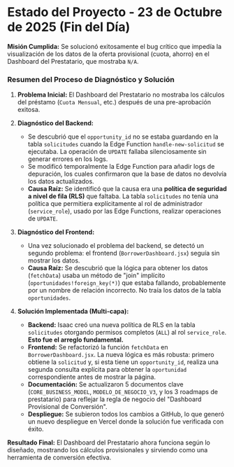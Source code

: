 # Estado del Proyecto - 23 de Octubre de 2025 (Fin del Día)

**Misión Cumplida:** Se solucionó exitosamente el bug crítico que impedía la visualización de los datos de la oferta provisional (cuota, ahorro) en el Dashboard del Prestatario, que mostraba `N/A`.

### Resumen del Proceso de Diagnóstico y Solución

1.  **Problema Inicial:** El Dashboard del Prestatario no mostraba los cálculos del préstamo (`Cuota Mensual`, etc.) después de una pre-aprobación exitosa.

2.  **Diagnóstico del Backend:**
    *   Se descubrió que el `opportunity_id` no se estaba guardando en la tabla `solicitudes` cuando la Edge Function `handle-new-solicitud` se ejecutaba. La operación de `UPDATE` fallaba silenciosamente sin generar errores en los logs.
    *   Se modificó temporalmente la Edge Function para añadir logs de depuración, los cuales confirmaron que la base de datos no devolvía los datos actualizados.
    *   **Causa Raíz:** Se identificó que la causa era una **política de seguridad a nivel de fila (RLS)** que faltaba. La tabla `solicitudes` no tenía una política que permitiera explícitamente al rol de administrador (`service_role`), usado por las Edge Functions, realizar operaciones de `UPDATE`.

3.  **Diagnóstico del Frontend:**
    *   Una vez solucionado el problema del backend, se detectó un segundo problema: el frontend (`BorrowerDashboard.jsx`) seguía sin mostrar los datos.
    *   **Causa Raíz:** Se descubrió que la lógica para obtener los datos (`fetchData`) usaba un método de "join" implícito (`oportunidades!foreign_key(*)`) que estaba fallando, probablemente por un nombre de relación incorrecto. No traía los datos de la tabla `oportunidades`.

4.  **Solución Implementada (Multi-capa):**
    *   **Backend:** Isaac creó una nueva política de RLS en la tabla `solicitudes` otorgando permisos completos (`ALL`) al rol `service_role`. **Esto fue el arreglo fundamental.**
    *   **Frontend:** Se refactorizó la función `fetchData` en `BorrowerDashboard.jsx`. La nueva lógica es más robusta: primero obtiene la `solicitud` y, si esta tiene un `opportunity_id`, realiza una segunda consulta explícita para obtener la `oportunidad` correspondiente antes de mostrar la página.
    *   **Documentación:** Se actualizaron 5 documentos clave (`CORE_BUSINESS_MODEL`, `MODELO_DE_NEGOCIO_V3`, y los 3 roadmaps de prestatario) para reflejar la regla de negocio del "Dashboard Provisional de Conversión".
    *   **Despliegue:** Se subieron todos los cambios a GitHub, lo que generó un nuevo despliegue en Vercel donde la solución fue verificada con éxito.

**Resultado Final:** El Dashboard del Prestatario ahora funciona según lo diseñado, mostrando los cálculos provisionales y sirviendo como una herramienta de conversión efectiva.